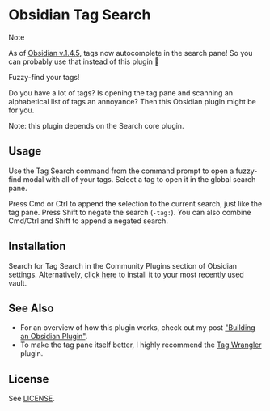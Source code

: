 # Obsidian Tag Search

> [!NOTE]
> As of [Obsidian v.1.4.5](https://obsidian.md/changelog/2023-08-31-desktop-v1.4.5/), tags now autocomplete in the search pane! So you can probably use that instead of this plugin 🙂

Fuzzy-find your tags!

Do you have a lot of tags? Is opening the tag pane and scanning an alphabetical list of tags an annoyance? Then this Obsidian plugin might be for you.

Note: this plugin depends on the Search core plugin.

## Usage

Use the Tag Search command from the command prompt to open a fuzzy-find modal with all of your tags. Select a tag to open it in the global search pane.

Press Cmd or Ctrl to append the selection to the current search, just like the tag pane.
Press Shift to negate the search (`-tag:`).
You can also combine Cmd/Ctrl and Shift to append a negated search.

## Installation

Search for Tag Search in the Community Plugins section of Obsidian settings.
Alternatively, [click here](https://obsidian-plugins.peak-dev.org/show/tag-search) to install it to your most recently used vault.

## See Also

- For an overview of how this plugin works, check out my post ["Building an Obsidian Plugin"](https://rwblickhan.org/technical/obsidian-plugin/).
- To make the tag pane itself better, I highly recommend the [Tag Wrangler](https://github.com/pjeby/tag-wrangler) plugin.

## License

See [LICENSE](/LICENSE).